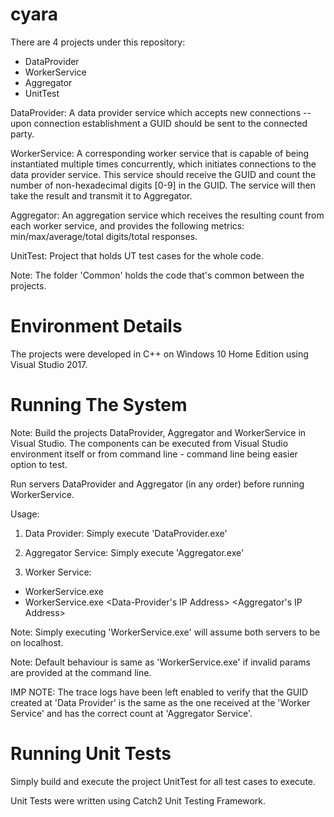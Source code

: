 # cyara

There are 4 projects under this repository:

- DataProvider
- WorkerService
- Aggregator
- UnitTest

DataProvider: A data provider service which accepts new connections -- upon connection establishment a GUID should be sent to the connected party.

WorkerService: A corresponding worker service that is capable of being instantiated multiple times concurrently, which initiates connections to the data provider service. This service should receive the GUID and count the number of non-hexadecimal digits [0-9] in the GUID. The service will then take the result and transmit it to Aggregator.

Aggregator: An aggregation service which receives the resulting count from each worker service, and provides the following metrics: min/max/average/total digits/total responses.

UnitTest: Project that holds UT test cases for the whole code.

Note: The folder 'Common' holds the code that's common between the projects.


# Environment Details

The projects were developed in C++ on Windows 10 Home Edition using Visual Studio 2017.


# Running The System

Note: Build the projects DataProvider, Aggregator and WorkerService in Visual Studio. The components can be executed from Visual Studio environment itself or from command line - command line being easier option to test.

Run servers DataProvider and Aggregator (in any order) before running WorkerService.

Usage:

1. Data Provider: Simply execute 'DataProvider.exe'

2. Aggregator Service: Simply execute 'Aggregator.exe'

3. Worker Service:
- WorkerService.exe
- WorkerService.exe <Data-Provider's IP Address> <Aggregator's IP Address>

Note: Simply executing 'WorkerService.exe' will assume both servers to be on localhost.

Note: Default behaviour is same as 'WorkerService.exe' if invalid params are provided at the command line.

IMP NOTE: The trace logs have been left enabled to verify that the GUID created at 'Data Provider' is the same as the one received at the 'Worker Service' and has the correct count at 'Aggregator Service'.


# Running Unit Tests

Simply build and execute the project UnitTest for all test cases to execute.

Unit Tests were written using Catch2 Unit Testing Framework.
